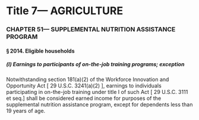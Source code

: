 
# Title 7— AGRICULTURE
### CHAPTER 51— SUPPLEMENTAL NUTRITION ASSISTANCE PROGRAM
#### § 2014. Eligible households
##### (l) Earnings to participants of on-the-job training programs; exception

Notwithstanding section 181(a)(2) of the Workforce Innovation and Opportunity Act [ 29 U.S.C. 3241(a)(2) ], earnings to individuals participating in on-the-job training under title I of such Act [ 29 U.S.C. 3111 et seq.] shall be considered earned income for purposes of the supplemental nutrition assistance program, except for dependents less than 19 years of age.
